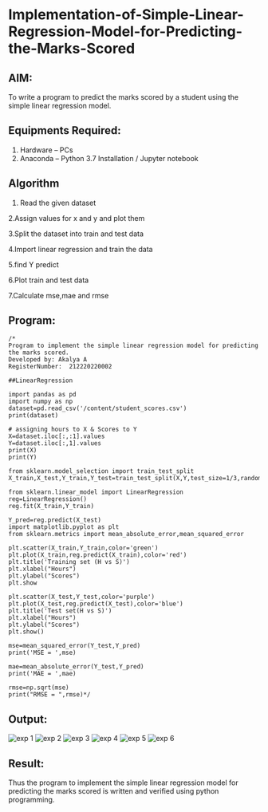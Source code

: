 # Implementation-of-Simple-Linear-Regression-Model-for-Predicting-the-Marks-Scored

## AIM:
To write a program to predict the marks scored by a student using the simple linear regression model.

## Equipments Required:
1. Hardware – PCs
2. Anaconda – Python 3.7 Installation / Jupyter notebook

## Algorithm

 1. Read the given dataset

 2.Assign values for x and y and plot them

 3.Split the dataset into train and test data

 4.Import linear regression and train the
 data

 5.find Y predict

 6.Plot train and test data

 7.Calculate mse,mae and rmse 

## Program:
```
/*
Program to implement the simple linear regression model for predicting the marks scored.
Developed by: Akalya A
RegisterNumber:  212220220002

##LinearRegression

import pandas as pd
import numpy as np
dataset=pd.read_csv('/content/student_scores.csv')
print(dataset)

# assigning hours to X & Scores to Y
X=dataset.iloc[:,:1].values
Y=dataset.iloc[:,1].values
print(X)
print(Y)

from sklearn.model_selection import train_test_split
X_train,X_test,Y_train,Y_test=train_test_split(X,Y,test_size=1/3,random_state=0)

from sklearn.linear_model import LinearRegression
reg=LinearRegression()
reg.fit(X_train,Y_train)

Y_pred=reg.predict(X_test)
import matplotlib.pyplot as plt
from sklearn.metrics import mean_absolute_error,mean_squared_error

plt.scatter(X_train,Y_train,color='green')
plt.plot(X_train,reg.predict(X_train),color='red')
plt.title('Training set (H vs S)')
plt.xlabel("Hours")
plt.ylabel("Scores")
plt.show

plt.scatter(X_test,Y_test,color='purple')
plt.plot(X_test,reg.predict(X_test),color='blue')
plt.title('Test set(H vs S)')
plt.xlabel("Hours")
plt.ylabel("Scores")
plt.show()

mse=mean_squared_error(Y_test,Y_pred)
print('MSE = ',mse)

mae=mean_absolute_error(Y_test,Y_pred)
print('MAE = ',mae)

rmse=np.sqrt(mse)
print("RMSE = ",rmse)*/
```

## Output:
![exp 1](https://user-images.githubusercontent.com/114275126/202213583-cd39c8bf-49d8-4e81-a5c3-cd8d509f2d24.PNG)
![exp 2](https://user-images.githubusercontent.com/114275126/202213088-a0472773-6edc-46aa-a92c-3b749899ea62.PNG)
![exp 3](https://user-images.githubusercontent.com/114275126/202213124-4dc692fc-0ffb-4b59-bfa6-0829cb78efe2.PNG)
![exp 4](https://user-images.githubusercontent.com/114275126/202213250-5899637c-0287-497c-96df-070f1896bc9a.PNG)
![exp 5](https://user-images.githubusercontent.com/114275126/202213290-e98925e6-f519-47f5-8945-ed350b9a6335.PNG)
![exp 6](https://user-images.githubusercontent.com/114275126/202213314-ccfcd7c4-43d7-4d11-aaea-cb4924e105aa.PNG)

## Result:
Thus the program to implement the simple linear regression model for predicting the marks scored is written and verified using python programming.
